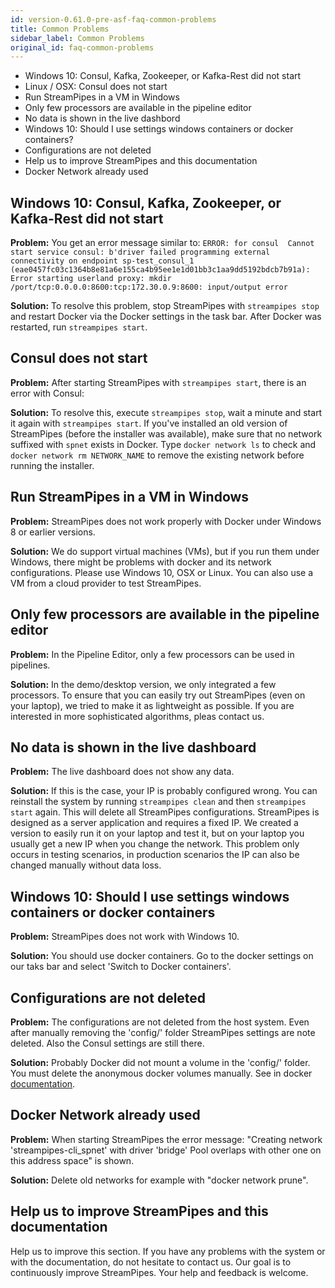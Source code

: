 ```yaml
---
id: version-0.61.0-pre-asf-faq-common-problems
title: Common Problems
sidebar_label: Common Problems
original_id: faq-common-problems
---
```


* Windows 10: Consul, Kafka, Zookeeper, or Kafka-Rest did not start
* Linux / OSX: Consul does not start
* Run StreamPipes in a VM in Windows
* Only few processors are available in the pipeline editor
* No data is shown in the live dashbord
* Windows 10: Should I use settings windows containers or docker containers?
* Configurations are not deleted
* Help us to improve StreamPipes and this documentation
* Docker Network already used

## Windows 10: Consul, Kafka, Zookeeper, or Kafka-Rest did not start
**Problem:** You get an error message similar to: `ERROR: for consul  Cannot start service consul: b'driver failed programming external connectivity on endpoint sp-test_consul_1 (eae0457fc03c1364b8e81a6e155ca4b95ee1e1d01bb3c1aa9dd5192bdcb7b91a): Error starting userland proxy: mkdir /port/tcp:0.0.0.0:8600:tcp:172.30.0.9:8600: input/output error`

**Solution:** To resolve this problem, stop StreamPipes with `streampipes stop` and restart Docker via the Docker settings in the task bar.
After Docker was restarted, run `streampipes start`.

## Consul does not start
**Problem:** After starting StreamPipes with `streampipes start`, there is an error with Consul:

**Solution:** To resolve this, execute `streampipes stop`, wait a minute and start it again with `streampipes start`. If you've installed an old version of StreamPipes (before the installer was available), make sure that no network suffixed with `spnet` exists in Docker. Type `docker network ls` to check and `docker network rm NETWORK_NAME` to remove the existing network before running the installer.

## Run StreamPipes in a VM in Windows
**Problem:** StreamPipes does not work properly with Docker under Windows 8 or earlier versions.

**Solution:** We do support virtual machines (VMs), but if you run them under Windows, there might be problems with docker and its network configurations.
Please use Windows 10, OSX or Linux.
You can also use a VM from a cloud provider to test StreamPipes.


## Only few processors are available in the pipeline editor
**Problem:** In the Pipeline Editor, only a few processors can be used in pipelines.

**Solution:** In the demo/desktop version, we only integrated a few processors. To ensure that you can easily try out StreamPipes (even on your laptop),
 we tried to make it as lightweight as possible. If you are interested in more sophisticated algorithms, pleas contact us.


## No data is shown in the live dashboard
**Problem:** The live dashboard does not show any data.

**Solution:** If this is the case, your IP is probably configured wrong.
You can reinstall the system by running `streampipes clean` and then `streampipes start` again.
This will delete all StreamPipes configurations. StreamPipes is designed as a server application and requires a fixed IP.
We created a version to easily run it on your laptop and test it, but on your laptop you usually get a new IP when you change the network.
This problem only occurs in testing scenarios, in production scenarios the IP can also be changed manually without data loss.

## Windows 10: Should I use settings windows containers or docker containers
**Problem:** StreamPipes does not work with Windows 10.

**Solution:** You should use docker containers. Go to the docker settings on our taks bar and select 'Switch to Docker containers'.

## Configurations are not deleted
**Problem:** The configurations are not deleted from the host system. Even after manually removing the 'config/' folder StreamPipes settings are note deleted.
Also the Consul settings are still there.

**Solution:** Probably Docker did not mount a volume in the 'config/' folder. You must delete the anonymous docker volumes manually. See in docker [documentation](https://docs.docker.com/engine/reference/commandline/volume_rm/).


## Docker Network already used
**Problem:** When starting StreamPipes the error message: "Creating network 'streampipes-cli_spnet' with driver 'bridge' Pool overlaps with other one on this address space" is shown.

**Solution:** Delete old networks for example with "docker network prune".

## Help us to improve StreamPipes and this documentation
Help us to improve this section.
If you have any problems with the system or with the documentation, do not hesitate to contact us.
Our goal is to continuously improve StreamPipes.
Your help and feedback is welcome.
